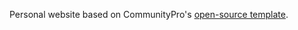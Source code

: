 Personal website based on CommunityPro's <a href="https://github.com/CommunityPro/portfolio-html">open-source template</a>.
